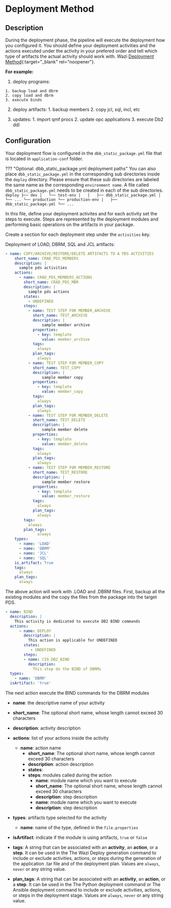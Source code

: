 # Deployment Method

## Description

Durinq the deployment phase, the pipeline will execute the deployment how you configured it. You should define your deployment activities and the actions executed under the activity in your prefered order and tell which type of artifacts the actual activity should work with. Wazi [Deployment Method](https://www.ibm.com/docs/en/developer-for-zos/16.0?topic=files-deployment-method){:target="_blank" rel="noopener"}.

**For example:**

 1.  deploy programs:

    1. backup load and dbrm
    2. copy load and dbrm
    3. execute binds


  2. deploy artifacts:
    1. backup members
    2. copy jcl, sql, incl, etc

  3. updates:
    1. import qmf procs
    2. update opc applications
    3. execute Db2 ddl

## Configuration

Your deployment flow is configured in the `dbb_static_package.yml` file that is located in `application-conf` folder.

??? "Optional: dbb_static_package.yml deployment paths"
    You can also place `dbb_static_package.yml` in the corresponding sub directories inside the `deploy` directory. Please ensure that these sub directories are labeled the same name as the corresponding `environment name`. A file called `dbb_static_package.yml` needs to be created in each of the sub directories.
    ```
    deploy
    ├── dev
    │   └── test-env
    |   |   ├── dbb_static_package.yml
    │   └── ...
    └── production
        └── production-env
        |   ├── dbb_static_package.yml
        └── ...
    ```


In this file, define your deployment activites and for each activity set the steps to execute. Steps are represented by the deployment modules and performing basic operations on the artifacts in your package.

Create a section for each deployment step under the `activities` key.

Deployment of LOAD, DBRM, SQL and JCL artifacts:
``` yaml
- name: COPY/ARCHIVE/RESTORE/DELETE ARTIFACTS TO A PDS ACTIVITIES
    short_name: CRAD_PDS_MEMBERS
    description: |
      sample pds activities
    actions:
      - name: CRAD_PDS_MEMBERS_ACTIONS
        short_name: CRAD_PDS_MBR
        description: |
          sample pds actions
        states:
          - UNDEFINED
        steps:
          - name: TEST STEP FOR MEMBER_ARCHIVE
            short_name: TEST_ARCHIVE
            description: |
                sample member archive
            properties:
              - key: template
                value: member_archive
            tags:
              always
            plan_tags:
              always
          - name: TEST STEP FOR MEMBER_COPY
            short_name: TEST_COPY
            description: |
                sample member copy
            properties:
              - key: template
                value: member_copy
            tags:
              always
            plan_tags:
              always
          - name: TEST STEP FOR MEMBER_DELETE
            short_name: TEST_DELETE
            description: |
                sample member delete
            properties:
              - key: template
                value: member_delete
            tags:
              always
            plan_tags:
              always
          - name: TEST STEP FOR MEMBER_RESTORE
            short_name: TEST_RESTORE
            description: |
                sample member restore
            properties:
              - key: template
                value: member_restore
            tags:
              always
            plan_tags:
              always
        tags:
          always
        plan_tags:
              always
    types:
      - name: 'LOAD'
      - name: 'DBRM'
      - name: 'JCL'
      - name: 'SQL'
    is_artifact: True
    tags:
      always
    plan_tags:
      always
```

The above action will work with .LOAD and .DBRM files. First, backup all the existing modules and the copy the files from the package into the target PDS.

``` yaml
- name: BIND
  description: |
    This activity is dedicated to execute DB2 BIND commands
  actions:
      - name: DEPLOY
        description: |
          This action is applicable for UNDEFINED
        states:
           - UNDEFINED
        steps:
        - name: CIO_DB2_BIND
          description:
            This step do the BIND of DBRMs
  types:
    - name: 'DBRM'
  isArtifact: 'true'
```

The next action execute the BIND commands for the DBRM modules

- **name**: the descriptive name of your activity
- **short_name**: The optional short name, whose length cannot exceed 30 characters
- **description**: activity description
- **actions**: list of your actions inside the activity
    - **name**: action name
        - **short_name**: The optional short name, whose length cannot exceed 30 characters
        - **description**: action description
        - **states**:
        - **steps**: modules called during the action
            - **name**: module name which you want to execute
            - **short_name**: The optional short name, whose length cannot exceed 30 characters
            - **description**: step description
            - **name**: module name which you want to execute
            - **description**: step description
- **types**: artifacts type selected for the activity
    - **name**: name of the type, defined in the `file.properties`
- **isArtifact**: indicate if the module is using artifacts, `true` or `false`

- **tags**: A string that can be associated with an **activity**, an **action**, or a **step**. It can be used in the The Wazi Deploy generation command to include or exclude activities, actions, or steps during the generation of the application .tar file and of the deployment plan. Values are `always`, `never` or any string value.

- **plan_tags**: A string that can be associated with an **activity**, an **action**, or a **step**. It can be used in the The Python deployment command or The Ansible deployment command to include or exclude activities, actions, or steps in the deployment stage. Values are `always`, `never` or any string value.



